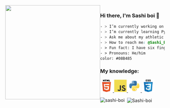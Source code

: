 <img align="left" width="300" height="300" src="https://i.pinimg.com/originals/86/a6/bc/86a6bc75047b320bb3892a3cefa5e78f.gif">

### Hi there, I'm Sashi boi  👋
```css
- > I’m currently working on fun coding projects.
- > I’m currently learning Python.
- > Ask me about my athletic abilities.
- > How to reach me: @Sashi_Boi(Twitter), 良いボイ#1689(Discord).
- > Fun fact: I have six fingers.
- > Pronouns: He/him
color: #08B485
```



<h3 align="left">My knowledge:</h3>

<a href="https://developer.mozilla.org/en-US/docs/Web/HTML" target="_blank"> <img src="https://raw.githubusercontent.com/devicons/devicon/master/icons/html5/html5-original-wordmark.svg" alt="html5" width="40" height="40"/> </a> <a href="https://developer.mozilla.org/en-US/docs/Web/JavaScript" target="_blank"> <img src="https://raw.githubusercontent.com/devicons/devicon/master/icons/javascript/javascript-original.svg" alt="javascript" width="40" height="40"/> </a> <a href="https://www.python.org/" target="_blank">  <img src="https://raw.githubusercontent.com/devicons/devicon/master/icons/python/python-original.svg" alt="python" width="40" height="40"/> <img src="https://raw.githubusercontent.com/devicons/devicon/master/icons/css3/css3-original-wordmark.svg" alt="css3" width="40" height="40"/> </a> <a href="https://git-scm.com/" target="_blank"> </a>  </p>

<p><img align="left" src="https://github-readme-stats.vercel.app/api/top-langs?username=sashi-boi&show_icons=true&locale=en&layout=compact" alt="sashi-boi" /></p>
<p>&nbsp;
  <img align="center" src="https://github-readme-stats.vercel.app/api?username=sashi-boi&show_icons=true&locale=en" alt="Sashi-boi" /></p>
